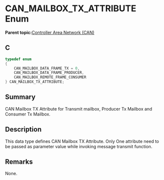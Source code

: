 # CAN\_MAILBOX\_TX\_ATTRIBUTE Enum

**Parent topic:**[Controller Area Network \(CAN\)](GUID-F5B9ED1E-1BBD-4120-8CF5-C3104BED03CA.md)

## C

```c
typedef enum
{
    CAN_MAILBOX_DATA_FRAME_TX = 0,
    CAN_MAILBOX_DATA_FRAME_PRODUCER,
    CAN_MAILBOX_REMOTE_FRAME_CONSUMER
} CAN_MAILBOX_TX_ATTRIBUTE;

```

## Summary

CAN Mailbox TX Attribute for Transmit mailbox, Producer Tx Mailbox and Consumer Tx Mailbox.

## Description

This data type defines CAN Mailbox TX Attribute. Only One attribute need to be passed as parameter value while invoking message transmit function.

## Remarks

None.

